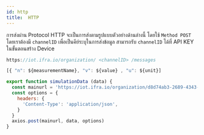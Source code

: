 ```yaml
---
id: http
title:  HTTP
---
```


การส่งผ่าน Protocol HTTP จะเป็นการส่งตามรูปแบบตัวอย่างด้านล่างนี้ โดยใช้ `Method POST` โดยเราต้องมี `channelID` เพื่อเป็นคีย์ระบุในการส่งข้อมูล สามารถรับ `channelID`  ได้ที่ API KEY ในขั้นตอนสร้าง Device

```javascript title="HTTP API"
https://iot.ifra.io/organization/ <channelID> /messages
```

```javascript title="Message Data"
[{ "n": ${measurementName}, "v": ${value} , "u": ${unit}]
```

```javascript title="ตัวอย่างการส่งด้วย JavaScript"
export function simulationData (data) {
  const mainurl = 'https://iot.ifra.io/organization/d8d74ab3-2689-4343-bf79-78f2b0083fd9/messages'
  const options = {
    headers: {
      'Content-Type': 'application/json',
    }
  }
  axios.post(mainurl, data, options)
}
```